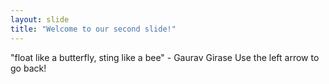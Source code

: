 ```yaml
---
layout: slide
title: "Welcome to our second slide!"
---
```

"float like a butterfly, sting like a bee" - Gaurav Girase
Use the left arrow to go back!
